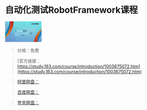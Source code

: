 # 自动化测试RobotFramework课程

![img](../../../assets/study163/free/6632135391491673046.jpg)

> 价格：免费

> [官方链接：https://study.163.com/course/introduction/1003675072.htm](https://study.163.com/course/introduction/1003675072.htm)

> [阿里网盘：]()

> [百度网盘：]()

> [夸克网盘：]()
